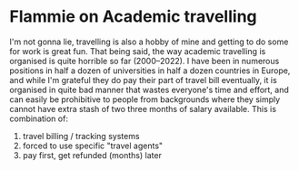 # Flammie on Academic travelling

I'm not gonna lie, travelling is also a hobby of mine and getting to do some for
work is great fun. That being said, the way academic travelling is organised is
quite horrible so far (2000–2022). I have been in numerous positions in half a
dozen of universities in half a dozen countries in Europe, and while I'm
grateful they do pay their part of travel bill eventually, it is organised in
quite bad manner that wastes everyone's time and effort, and can easily be
prohibitive to people from backgrounds where they simply cannot have extra stash
of two three months of salary available. This is combination of:

1. travel billing / tracking systems
1. forced to use specific "travel agents"
1. pay first, get refunded (months) later


